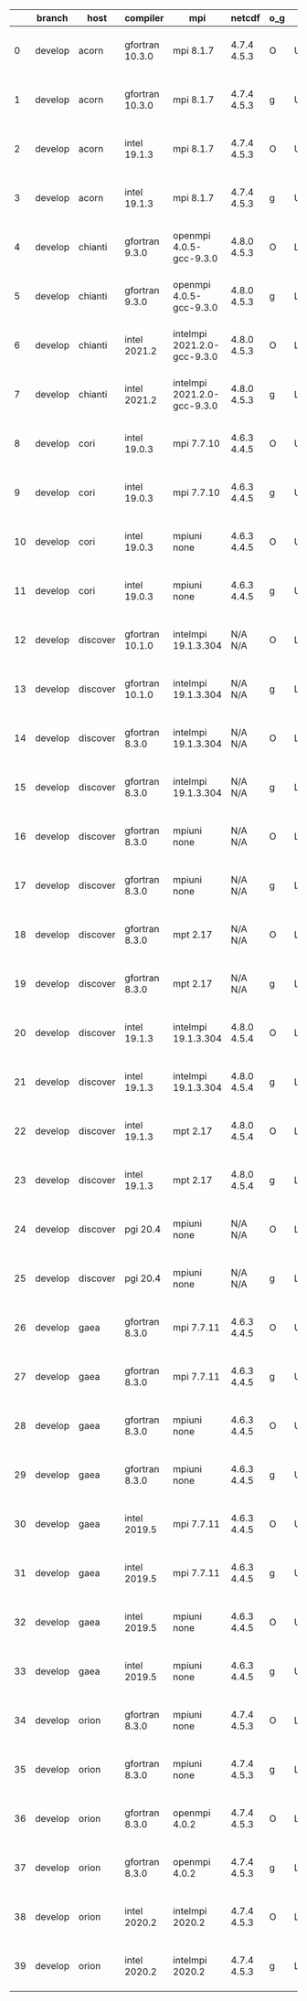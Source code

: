 |    | branch   | host     | compiler        | mpi                         | netcdf      | o_g   | os     | build   | u_pass   | u_fail   | s_pass   | s_fail   | e_pass   | e_fail   | nuopc_pass   | nuopc_fail   | artifacts_hash                                                                                                                                                        | modified                  |
|----|----------|----------|-----------------|-----------------------------|-------------|-------|--------|---------|----------|----------|----------|----------|----------|----------|--------------|--------------|-----------------------------------------------------------------------------------------------------------------------------------------------------------------------|---------------------------|
|  0 | develop  | acorn    | gfortran 10.3.0 | mpi 8.1.7                   | 4.7.4 4.5.3 | O     | Unicos | pass    | 13647    | 0        | 49       | 0        | 80       | 0        | 50           | 0            | [artifacts](https://github.com/esmf-org/esmf-test-artifacts/tree/ac24acf738ac8e25ffa665b6b1e8419c573d43f6/develop/acorn/gfortran/10.3.0/O/mpi/8.1.7)                  | 2022-03-28 01:51:27 +0000 |
|  1 | develop  | acorn    | gfortran 10.3.0 | mpi 8.1.7                   | 4.7.4 4.5.3 | g     | Unicos | pass    | 13647    | 0        | 49       | 0        | 80       | 0        | 50           | 0            | [artifacts](https://github.com/esmf-org/esmf-test-artifacts/tree/98121a6a3a9c9a6231505efc6c53da6d5ec3481a/develop/acorn/gfortran/10.3.0/g/mpi/8.1.7)                  | 2022-03-28 01:57:43 +0000 |
|  2 | develop  | acorn    | intel 19.1.3    | mpi 8.1.7                   | 4.7.4 4.5.3 | O     | Unicos | pass    | 13647    | 0        | 49       | 0        | 80       | 0        | 50           | 0            | [artifacts](https://github.com/esmf-org/esmf-test-artifacts/tree/7091397e5ee1cefaf0b19309cd3239cf098ed4d5/develop/acorn/intel/19.1.3/O/mpi/8.1.7)                     | 2022-03-28 01:54:25 +0000 |
|  3 | develop  | acorn    | intel 19.1.3    | mpi 8.1.7                   | 4.7.4 4.5.3 | g     | Unicos | pass    | 13647    | 0        | 49       | 0        | 80       | 0        | 50           | 0            | [artifacts](https://github.com/esmf-org/esmf-test-artifacts/tree/49bbcae55d91a3d2deec915c425a3daf1af769e9/develop/acorn/intel/19.1.3/g/mpi/8.1.7)                     | 2022-03-28 01:54:02 +0000 |
|  4 | develop  | chianti  | gfortran 9.3.0  | openmpi 4.0.5-gcc-9.3.0     | 4.8.0 4.5.3 | O     | Linux  | pass    | 13647    | 0        | 49       | 0        | 80       | 0        | 50           | 0            | [artifacts](https://github.com/esmf-org/esmf-test-artifacts/tree/16fe7ead5cf651bb33bb8825f40090c7272408b6/develop/chianti/gfortran/9.3.0/O/openmpi/4.0.5-gcc-9.3.0)   | 2022-03-27 01:55:25 -0400 |
|  5 | develop  | chianti  | gfortran 9.3.0  | openmpi 4.0.5-gcc-9.3.0     | 4.8.0 4.5.3 | g     | Linux  | pass    | 13647    | 0        | 49       | 0        | 80       | 0        | 50           | 0            | [artifacts](https://github.com/esmf-org/esmf-test-artifacts/tree/f9e4857558f85669de98206573820110c2a058ae/develop/chianti/gfortran/9.3.0/g/openmpi/4.0.5-gcc-9.3.0)   | 2022-03-27 02:50:40 -0400 |
|  6 | develop  | chianti  | intel 2021.2    | intelmpi 2021.2.0-gcc-9.3.0 | 4.8.0 4.5.3 | O     | Linux  | pass    | 13647    | 0        | 49       | 0        | 80       | 0        | 50           | 0            | [artifacts](https://github.com/esmf-org/esmf-test-artifacts/tree/2a989eb465f4208c4cac76e2228c3f56b7a14bb6/develop/chianti/intel/2021.2/O/intelmpi/2021.2.0-gcc-9.3.0) | 2022-03-27 02:25:25 -0400 |
|  7 | develop  | chianti  | intel 2021.2    | intelmpi 2021.2.0-gcc-9.3.0 | 4.8.0 4.5.3 | g     | Linux  | pass    | 13647    | 0        | 49       | 0        | 80       | 0        | 50           | 0            | [artifacts](https://github.com/esmf-org/esmf-test-artifacts/tree/80dd97940ab9cf3279b024e25fab492256efa544/develop/chianti/intel/2021.2/g/intelmpi/2021.2.0-gcc-9.3.0) | 2022-03-27 03:21:48 -0400 |
|  8 | develop  | cori     | intel 19.0.3    | mpi 7.7.10                  | 4.6.3 4.4.5 | O     | Unicos | pass    | 13647    | 0        | 49       | 0        | 80       | 0        | 50           | 0            | [artifacts](https://github.com/esmf-org/esmf-test-artifacts/tree/92a7a0649d21d051deecfecbd190596d82539a7c/develop/cori/intel/19.0.3/O/mpi/7.7.10)                     | 2022-03-27 07:50:19 -0700 |
|  9 | develop  | cori     | intel 19.0.3    | mpi 7.7.10                  | 4.6.3 4.4.5 | g     | Unicos | pass    | 13647    | 0        | 49       | 0        | 80       | 0        | 50           | 0            | [artifacts](https://github.com/esmf-org/esmf-test-artifacts/tree/fdb88368b72ce3dc6542374f8cf5fe27d6d915b9/develop/cori/intel/19.0.3/g/mpi/7.7.10)                     | 2022-03-27 07:52:23 -0700 |
| 10 | develop  | cori     | intel 19.0.3    | mpiuni none                 | 4.6.3 4.4.5 | O     | Unicos | pass    | 12121    | 0        | 8        | 0        | 43       | 0        | 0            | 50           | [artifacts](https://github.com/esmf-org/esmf-test-artifacts/tree/b1fa6e2f193c99ab7f95ca65fce34424ab2e911f/develop/cori/intel/19.0.3/O/mpiuni/none)                    | 2022-03-27 07:26:04 -0700 |
| 11 | develop  | cori     | intel 19.0.3    | mpiuni none                 | 4.6.3 4.4.5 | g     | Unicos | pass    | 12121    | 0        | 8        | 0        | 43       | 0        | 0            | 50           | [artifacts](https://github.com/esmf-org/esmf-test-artifacts/tree/5a883d99bbec82c6899ffc77e57188380ce92c34/develop/cori/intel/19.0.3/g/mpiuni/none)                    | 2022-03-27 07:30:39 -0700 |
| 12 | develop  | discover | gfortran 10.1.0 | intelmpi 19.1.3.304         | N/A N/A     | O     | Linux  | pass    | 13632    | 15       | 49       | 0        | 80       | 0        | 50           | 0            | [artifacts](https://github.com/esmf-org/esmf-test-artifacts/tree/e892a68d5588e9e481f28bd835a4ada4337ec000/develop/discover/gfortran/10.1.0/O/intelmpi/19.1.3.304)     | 2022-03-27 01:54:01 -0400 |
| 13 | develop  | discover | gfortran 10.1.0 | intelmpi 19.1.3.304         | N/A N/A     | g     | Linux  | pass    | 13632    | 15       | 49       | 0        | 80       | 0        | 50           | 0            | [artifacts](https://github.com/esmf-org/esmf-test-artifacts/tree/33d443be13992e0f612c13d017158d0bbd784122/develop/discover/gfortran/10.1.0/g/intelmpi/19.1.3.304)     | 2022-03-27 01:59:13 -0400 |
| 14 | develop  | discover | gfortran 8.3.0  | intelmpi 19.1.3.304         | N/A N/A     | O     | Linux  | pass    | pending  | pending  | pending  | pending  | pending  | pending  | pending      | pending      | [artifacts](https://github.com/esmf-org/esmf-test-artifacts/tree/77856f0229d7de8f8be21624251c3504cfd27e98/develop/discover/gfortran/8.3.0/O/intelmpi/19.1.3.304)      | 2022-03-28 01:05:53 -0400 |
| 15 | develop  | discover | gfortran 8.3.0  | intelmpi 19.1.3.304         | N/A N/A     | g     | Linux  | pass    | 13632    | 15       | 49       | 0        | 80       | 0        | 50           | 0            | [artifacts](https://github.com/esmf-org/esmf-test-artifacts/tree/d785a53f46aa33ccbdbb272660f2331bb37c1ca4/develop/discover/gfortran/8.3.0/g/intelmpi/19.1.3.304)      | 2022-03-27 02:01:28 -0400 |
| 16 | develop  | discover | gfortran 8.3.0  | mpiuni none                 | N/A N/A     | O     | Linux  | pass    | 12121    | 0        | 8        | 0        | 43       | 0        | 0            | 50           | [artifacts](https://github.com/esmf-org/esmf-test-artifacts/tree/0387e69fe35f601a37d5fed6548a98dc9cb1c4b5/develop/discover/gfortran/8.3.0/O/mpiuni/none)              | 2022-03-28 01:26:37 -0400 |
| 17 | develop  | discover | gfortran 8.3.0  | mpiuni none                 | N/A N/A     | g     | Linux  | pass    | pending  | pending  | pending  | pending  | pending  | pending  | pending      | pending      | [artifacts](https://github.com/esmf-org/esmf-test-artifacts/tree/e5e09f8870debe831496478e8e3ca76923167b51/develop/discover/gfortran/8.3.0/g/mpiuni/none)              | 2022-03-28 01:10:52 -0400 |
| 18 | develop  | discover | gfortran 8.3.0  | mpt 2.17                    | N/A N/A     | O     | Linux  | pass    | 13647    | 0        | 49       | 0        | 80       | 0        | 46           | 4            | [artifacts](https://github.com/esmf-org/esmf-test-artifacts/tree/aaf0d102df91634e6024a3dc728da5390476ca87/develop/discover/gfortran/8.3.0/O/mpt/2.17)                 | 2022-03-28 01:29:42 -0400 |
| 19 | develop  | discover | gfortran 8.3.0  | mpt 2.17                    | N/A N/A     | g     | Linux  | pass    | 13647    | 0        | 49       | 0        | 80       | 0        | 46           | 4            | [artifacts](https://github.com/esmf-org/esmf-test-artifacts/tree/a4e98d1cea4183e84304d5344ad92c8cdbaf6a8a/develop/discover/gfortran/8.3.0/g/mpt/2.17)                 | 2022-03-27 01:53:12 -0400 |
| 20 | develop  | discover | intel 19.1.3    | intelmpi 19.1.3.304         | 4.8.0 4.5.4 | O     | Linux  | pass    | 13647    | 0        | 49       | 0        | 80       | 0        | 50           | 0            | [artifacts](https://github.com/esmf-org/esmf-test-artifacts/tree/c4ce68fb95c2076adec28122dc9af2706c5d053a/develop/discover/intel/19.1.3/O/intelmpi/19.1.3.304)        | 2022-03-27 02:13:03 -0400 |
| 21 | develop  | discover | intel 19.1.3    | intelmpi 19.1.3.304         | 4.8.0 4.5.4 | g     | Linux  | pass    | 13647    | 0        | 49       | 0        | 80       | 0        | 50           | 0            | [artifacts](https://github.com/esmf-org/esmf-test-artifacts/tree/c4f080141e2e9927dfd77eea0b78ede3c46b7272/develop/discover/intel/19.1.3/g/intelmpi/19.1.3.304)        | 2022-03-27 02:17:48 -0400 |
| 22 | develop  | discover | intel 19.1.3    | mpt 2.17                    | 4.8.0 4.5.4 | O     | Linux  | pass    | 13647    | 0        | 49       | 0        | 80       | 0        | 0            | 50           | [artifacts](https://github.com/esmf-org/esmf-test-artifacts/tree/6439a9724e98d332eac4eb7bd2820e3b23834105/develop/discover/intel/19.1.3/O/mpt/2.17)                   | 2022-03-27 02:04:34 -0400 |
| 23 | develop  | discover | intel 19.1.3    | mpt 2.17                    | 4.8.0 4.5.4 | g     | Linux  | pass    | 13647    | 0        | 49       | 0        | 80       | 0        | 0            | 50           | [artifacts](https://github.com/esmf-org/esmf-test-artifacts/tree/dcc8907282569edd8b72e0916bb69e909fcc4b03/develop/discover/intel/19.1.3/g/mpt/2.17)                   | 2022-03-27 02:07:21 -0400 |
| 24 | develop  | discover | pgi 20.4        | mpiuni none                 | N/A N/A     | O     | Linux  | pass    | pending  | pending  | pending  | pending  | pending  | pending  | pending      | pending      | [artifacts](https://github.com/esmf-org/esmf-test-artifacts/tree/a88a1cf96cdbdf9992587dfd597daee17373ec4b/develop/discover/pgi/20.4/O/mpiuni/none)                    | 2022-03-28 01:31:25 -0400 |
| 25 | develop  | discover | pgi 20.4        | mpiuni none                 | N/A N/A     | g     | Linux  | pass    | 11499    | 622      | 4        | 4        | 40       | 3        | 0            | 50           | [artifacts](https://github.com/esmf-org/esmf-test-artifacts/tree/9a53e75359a6c06a1129845e668961197dd7c810/develop/discover/pgi/20.4/g/mpiuni/none)                    | 2022-03-27 03:22:54 -0400 |
| 26 | develop  | gaea     | gfortran 8.3.0  | mpi 7.7.11                  | 4.6.3 4.4.5 | O     | Unicos | pass    | 13646    | 1        | 49       | 0        | 80       | 0        | 47           | 3            | [artifacts](https://github.com/esmf-org/esmf-test-artifacts/tree/c1693e25ec0b69c4daacc15454a320b9aa6f5d4a/develop/gaea/gfortran/8.3.0/O/mpi/7.7.11)                   | 2022-03-27 01:35:25 -0400 |
| 27 | develop  | gaea     | gfortran 8.3.0  | mpi 7.7.11                  | 4.6.3 4.4.5 | g     | Unicos | pass    | pending  | pending  | pending  | pending  | pending  | pending  | pending      | pending      | [artifacts](https://github.com/esmf-org/esmf-test-artifacts/tree/0e79d318f63ecc362282af6e0f15b65c426b7d31/develop/gaea/gfortran/8.3.0/g/mpi/7.7.11)                   | 2022-03-28 00:25:59 -0400 |
| 28 | develop  | gaea     | gfortran 8.3.0  | mpiuni none                 | 4.6.3 4.4.5 | O     | Unicos | pass    | 12121    | 0        | 8        | 0        | 43       | 0        | 0            | 50           | [artifacts](https://github.com/esmf-org/esmf-test-artifacts/tree/73ff9c901c327dc6fa21492dfbf2cd0be1a98ea8/develop/gaea/gfortran/8.3.0/O/mpiuni/none)                  | 2022-03-28 01:24:55 -0400 |
| 29 | develop  | gaea     | gfortran 8.3.0  | mpiuni none                 | 4.6.3 4.4.5 | g     | Unicos | pass    | 12121    | 0        | 8        | 0        | 43       | 0        | 0            | 50           | [artifacts](https://github.com/esmf-org/esmf-test-artifacts/tree/bf512df871a7dba246facfce672e14b81c5eaefa/develop/gaea/gfortran/8.3.0/g/mpiuni/none)                  | 2022-03-27 01:54:21 -0400 |
| 30 | develop  | gaea     | intel 2019.5    | mpi 7.7.11                  | 4.6.3 4.4.5 | O     | Unicos | pass    | 13632    | 15       | 49       | 0        | 80       | 0        | 47           | 3            | [artifacts](https://github.com/esmf-org/esmf-test-artifacts/tree/cd75524da0c7eb32bbd873667750c78bd5e47b49/develop/gaea/intel/2019.5/O/mpi/7.7.11)                     | 2022-03-28 01:21:39 -0400 |
| 31 | develop  | gaea     | intel 2019.5    | mpi 7.7.11                  | 4.6.3 4.4.5 | g     | Unicos | pass    | 13632    | 15       | 49       | 0        | 80       | 0        | 47           | 3            | [artifacts](https://github.com/esmf-org/esmf-test-artifacts/tree/fd1c8a639324b131046c286d7602d3c80568161a/develop/gaea/intel/2019.5/g/mpi/7.7.11)                     | 2022-03-28 01:28:29 -0400 |
| 32 | develop  | gaea     | intel 2019.5    | mpiuni none                 | 4.6.3 4.4.5 | O     | Unicos | pass    | 12106    | 15       | 8        | 0        | 43       | 0        | 0            | 50           | [artifacts](https://github.com/esmf-org/esmf-test-artifacts/tree/5657859b1ea2f4dad33194eee4391c434269e459/develop/gaea/intel/2019.5/O/mpiuni/none)                    | 2022-03-28 01:19:46 -0400 |
| 33 | develop  | gaea     | intel 2019.5    | mpiuni none                 | 4.6.3 4.4.5 | g     | Unicos | pass    | 12106    | 15       | 8        | 0        | 43       | 0        | 0            | 50           | [artifacts](https://github.com/esmf-org/esmf-test-artifacts/tree/8f5ab029335b9ba721be024efef2b492c521ca9c/develop/gaea/intel/2019.5/g/mpiuni/none)                    | 2022-03-28 01:14:51 -0400 |
| 34 | develop  | orion    | gfortran 8.3.0  | mpiuni none                 | 4.7.4 4.5.3 | O     | Linux  | pass    | 12121    | 0        | 8        | 0        | 43       | 0        | 0            | 50           | [artifacts](https://github.com/esmf-org/esmf-test-artifacts/tree/c177b42c512aa24baed201c2695c0d6b6e3289f1/develop/orion/gfortran/8.3.0/O/mpiuni/none)                 | 2022-03-27 02:47:57 -0500 |
| 35 | develop  | orion    | gfortran 8.3.0  | mpiuni none                 | 4.7.4 4.5.3 | g     | Linux  | pass    | 12121    | 0        | 8        | 0        | 43       | 0        | 0            | 50           | [artifacts](https://github.com/esmf-org/esmf-test-artifacts/tree/90c04e52b614f9e54554ebed532d3db90d6464b3/develop/orion/gfortran/8.3.0/g/mpiuni/none)                 | 2022-03-27 02:57:23 -0500 |
| 36 | develop  | orion    | gfortran 8.3.0  | openmpi 4.0.2               | 4.7.4 4.5.3 | O     | Linux  | pass    | 13647    | 0        | 49       | 0        | 80       | 0        | 50           | 0            | [artifacts](https://github.com/esmf-org/esmf-test-artifacts/tree/cee19ea247bdb8f56464b7ebebc4abd1970fd411/develop/orion/gfortran/8.3.0/O/openmpi/4.0.2)               | 2022-03-27 02:58:12 -0500 |
| 37 | develop  | orion    | gfortran 8.3.0  | openmpi 4.0.2               | 4.7.4 4.5.3 | g     | Linux  | pass    | 13647    | 0        | 49       | 0        | 80       | 0        | 50           | 0            | [artifacts](https://github.com/esmf-org/esmf-test-artifacts/tree/52310064f79c6efa6d2540d47c4f038bde8dd6d9/develop/orion/gfortran/8.3.0/g/openmpi/4.0.2)               | 2022-03-27 03:21:34 -0500 |
| 38 | develop  | orion    | intel 2020.2    | intelmpi 2020.2             | 4.7.4 4.5.3 | O     | Linux  | pass    | 13647    | 0        | 49       | 0        | 80       | 0        | 50           | 0            | [artifacts](https://github.com/esmf-org/esmf-test-artifacts/tree/088addb965b409fc84122fd40cbd507f17a0bccf/develop/orion/intel/2020.2/O/intelmpi/2020.2)               | 2022-03-27 03:33:29 -0500 |
| 39 | develop  | orion    | intel 2020.2    | intelmpi 2020.2             | 4.7.4 4.5.3 | g     | Linux  | pass    | 13647    | 0        | 49       | 0        | 80       | 0        | 50           | 0            | [artifacts](https://github.com/esmf-org/esmf-test-artifacts/tree/a93c76443bab4020dea24136251223ce506d62c1/develop/orion/intel/2020.2/g/intelmpi/2020.2)               | 2022-03-27 03:29:53 -0500 |